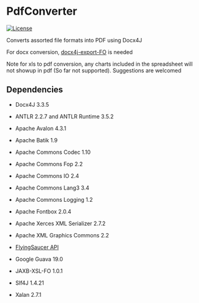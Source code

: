# PdfConverter

[![License](https://img.shields.io/badge/license-MIT%20License-blue.svg)](LICENSE)

Converts assorted file formats into PDF using Docx4J

For docx conversion, [docx4j-export-FO](https://github.com/plutext/docx4j-export-FO) is needed

Note for xls to pdf conversion, any charts included in the spreadsheet will not showup in pdf (So far not supported). Suggestions are welcomed

## Dependencies 

- Docx4J 3.3.5

- ANTLR 2.2.7 and ANTLR Runtime 3.5.2

- Apache Avalon 4.3.1

- Apache Batik 1.9

- Apache Commons Codec 1.10

- Apache Commons Fop 2.2

- Apache Commons IO 2.4

- Apache Commons Lang3 3.4

- Apache Commons Logging 1.2

- Apache Fontbox 2.0.4

- Apache Xerces XML Serializer 2.7.2

- Apache XML Graphics Commons 2.2

- [FlyingSaucer API](https://code.google.com/archive/p/flying-saucer/)

- Google Guava 19.0

- JAXB-XSL-FO 1.0.1

- Slf4J 1.4.21

- Xalan 2.7.1

